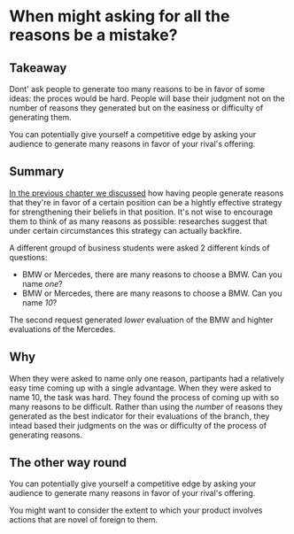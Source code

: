 When might asking for all the reasons be a mistake?
===================================================

## Takeaway
Dont' ask people to generate too many reasons to be in favor of some ideas: the proces would be hard. People will base their judgment not on the number of reasons they generated but on the easiness or difficulty of generating them.

You can potentially give yourself a competitive edge by asking your audience to generate many reasons in favor of your rival's offering.

## Summary

[In the previous chapter we discussed](35.md) how having people generate reasons that they're in favor of a certain position can be a hightly effective strategy for strengthening their beliefs in that position. It's not wise to encourage them to think of as many reasons as possible: researches suggest that under certain circumstances this strategy can actually backfire.

A different groupd of business students were asked 2 different kinds of questions:

* BMW or Mercedes, there are many reasons to choose a BMW. Can you name *one*?
* BMW or Mercedes, there are many reasons to choose a BMW. Can you name *10*?

The second request generated *lower* evaluation of the BMW and highter evaluations of the Mercedes.

## Why
When they were asked to name only one reason, partipants had a relatively easy time coming up with a single advantage. When they were asked to name 10, the task was hard. They found the process of coming up with so many reasons to be difficult. Rather than using the *number* of reasons they generated as the best indicator for their evaluations of the branch, they intead based their judgments on the was or difficulty of the process of generating reasons.

## The other way round
You can potentially give yourself a competitive edge by asking your audience to generate many reasons in favor of your rival's offering.

You might want to consider the extent to which your product involves actions that are novel of foreign to them.

